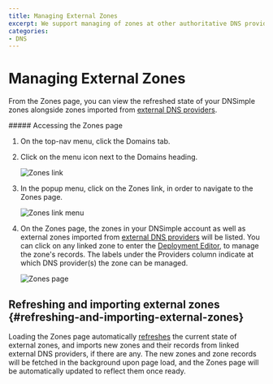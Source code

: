 ```yaml
---
title: Managing External Zones
excerpt: We support managing of zones at other authoritative DNS providers.
categories:
- DNS
---
```


# Managing External Zones

From the Zones page, you can view the refreshed state of your DNSimple zones alongside zones imported from [external DNS providers](/articles/external-dns-providers).

<div class="section-steps" markdown="1">
##### Accessing the Zones page

1.  On the top-nav menu, click the <label>Domains</label> tab.

1.  Click on the menu icon next to the <label>Domains</label> heading.

    ![Zones link](/files/zones-domains-link.png)

1.  In the popup menu, click on the <label>Zones</label> link, in order to navigate to the <label>Zones</label> page.

    ![Zones link menu](/files/zones-domains-link-menu.png)

1.  On the <label>Zones</label> page, the zones in your DNSimple account as well as external zones imported from [external DNS providers](/articles/external-dns-providers) will be listed. You can click on any linked zone to enter the [Deployment Editor](/articles/deployment-editor), to manage the zone's records. The labels under the Providers column indicate at which DNS provider(s) the zone can be managed.

    ![Zones page](/files/zones-page.png)
</div>

## Refreshing and importing external zones {#refreshing-and-importing-external-zones}

Loading the Zones page automatically [refreshes](/articles/deployment-editor#refreshing-external-zone-records) the current state of external zones, and imports new zones and their records from linked external DNS providers, if there are any. The new zones and zone records will be fetched in the background upon page load, and the Zones page will be automatically updated to reflect them once ready.
